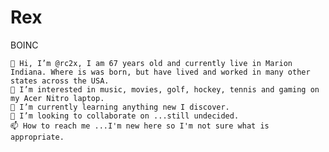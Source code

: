 # Rex
BOINC


    👋 Hi, I’m @rc2x, I am 67 years old and currently live in Marion Indiana. Where is was born, but have lived and worked in many other states across the USA.
    👀 I’m interested in music, movies, golf, hockey, tennis and gaming on my Acer Nitro laptop.
    🌱 I’m currently learning anything new I discover.
    💞️ I’m looking to collaborate on ...still undecided.
    📫 How to reach me ...I'm new here so I'm not sure what is appropriate.

